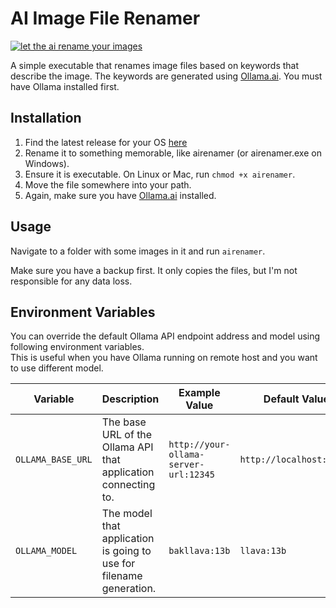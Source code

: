 # AI Image File Renamer

[![let the ai rename your images](https://img.youtube.com/vi/W4Bn73JHPZs/0.jpg)](https://www.youtube.com/watch?v=W4Bn73JHPZs)


A simple executable that renames image files based on keywords that describe the image. The keywords are generated using [Ollama.ai](https://ollama.ai). You must have Ollama installed first.

## Installation

1. Find the latest release for your OS [here](https://github.com/technovangelist/airenamer/releases/latest/)
2. Rename it to something memorable, like airenamer (or airenamer.exe on Windows).
3. Ensure it is executable. On Linux or Mac, run `chmod +x airenamer`.
4. Move the file somewhere into your path.
5. Again, make sure you have [Ollama.ai](https://ollama.ai) installed.

## Usage

Navigate to a folder with some images in it and run `airenamer`.

Make sure you have a backup first. It only copies the files, but I'm not responsible for any data loss.

## Environment Variables

You can override the default Ollama API endpoint address and model using following environment variables.  
This is useful when you have Ollama running on remote host and you want to use different model.

| Variable               | Description                                                                                            | Example Value                          | Default Value              |
|------------------------|-----------------------------------------------------------------------------------------------|--------------------------------------|---------------------------|
| `OLLAMA_BASE_URL`      | The base URL of the Ollama API that application connecting to.                           | `http://your-ollama-server-url:12345`               | `http://localhost:11434`          |
| `OLLAMA_MODEL`         | The model that application is going to use for filename generation.                                | `bakllava:13b`                           | `llava:13b`          |
